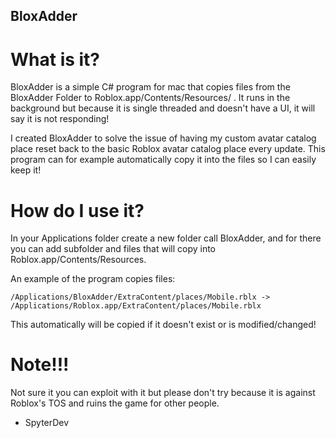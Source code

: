 ## BloxAdder
# What is it?
BloxAdder is a simple C# program for mac that copies files from the BloxAdder Folder to Roblox.app/Contents/Resources/ . It runs in the background but because it is single threaded and doesn't have a UI, it will say it is not responding!

I created BloxAdder to solve the issue of having my custom avatar catalog place reset back to the basic Roblox avatar catalog place every update. This program can for example automatically copy it into the files so I can easily keep it!

# How do I use it?

In your Applications folder create a new folder call BloxAdder, and for there you can add subfolder and files that will copy into Roblox.app/Contents/Resources.

An example of the program copies files:

```/Applications/BloxAdder/ExtraContent/places/Mobile.rblx -> /Applications/Roblox.app/ExtraContent/places/Mobile.rblx```

This automatically will be copied if it doesn't exist or is modified/changed!

# Note!!!
Not sure it you can exploit with it but please don't try because it is against Roblox's TOS and ruins the game for other people.

- SpyterDev
